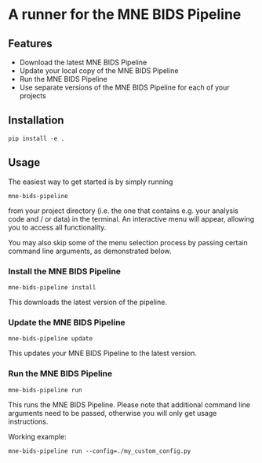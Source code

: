 # A runner for the MNE BIDS Pipeline

## Features

- Download the latest MNE BIDS Pipeline
- Update your local copy of the MNE BIDS Pipeline
- Run the MNE BIDS Pipeline
- Use separate versions of the MNE BIDS Pipeline for each of your projects

## Installation

```shell
pip install -e .
```

## Usage

The easiest way to get started is by simply running

```shell
mne-bids-pipeline
```

from your project directory (i.e. the one that contains e.g. your analysis code
and / or data) in the terminal. An interactive menu will appear, allowing you
to access all functionality.

You may also skip some of the menu selection process by passing certain
command line arguments, as demonstrated below.

### Install the MNE BIDS Pipeline

```shell
mne-bids-pipeline install
```

This downloads the latest version of the pipeline.

### Update the MNE BIDS Pipeline

```shell
mne-bids-pipeline update
```

This updates your MNE BIDS Pipeline to the latest version.

### Run the MNE BIDS Pipeline

```shell
mne-bids-pipeline run
```

This runs the MNE BIDS Pipeline. Please note that additional command line
arguments need to be passed, otherwise you will only get usage instructions.

Working example:

```shell
mne-bids-pipeline run --config=./my_custom_config.py
```
